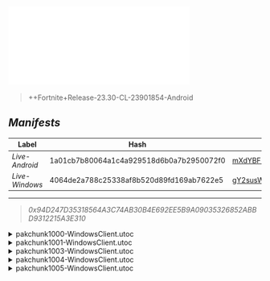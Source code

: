 <div style="pointer-events: none">
  <img style="pointer-events: none" src="https://raw.githubusercontent.com/Tectors/fn-archive/master/.github/source/dependents/gen.25.00.svg" width="360" height="155">
<div>

 >  
  
  > ++Fortnite+Release-23.30-CL-23901854-Android

## *Manifests*
| Label | Hash | Route |
| - | - | - |
| *Live-Android* | 1a01cb7b80064a1c4a929518d6b0a7b2950072f0 | [mXdYBF1XEEM6gbRkIUeKNjuXFnzbDQ](https://github.com/Tectors/fn-archive/blob/master/manifests/mXdYBF1XEEM6gbRkIUeKNjuXFnzbDQ.manifest) |
| *Live-Windows* | 4064de2a788c25338af8b520d89fd169ab7622e5 | [gY2susW1j64QkJwtl0eXncvfNFiojA](https://github.com/Tectors/fn-archive/blob/master/manifests/gY2susW1j64QkJwtl0eXncvfNFiojA.manifest) |

---

> *0x94D247D35318564A3C74AB30B4E692EE5B9A09035326852ABBD9312215A3E310*

<details>
  <summary>pakchunk1000-WindowsClient.utoc</summary>

 > 
    0x06DEF9D1B2D8F1AF386A2F79110DC95844908F98F3E417F92C8B6900392C0F9A

  <img src="https://raw.githubusercontent.com/Tectors/fn-archive/master/.github/source/dependents/referred/Spray_FearlessFlight.svg" width="100"> <img src="https://raw.githubusercontent.com/Tectors/fn-archive/master/.github/source/dependents/referred/MusicPack_179_FearlessFlight.svg" width="100"> 
</details>

<details>
  <summary>pakchunk1001-WindowsClient.utoc</summary>

 > 
    0x51803CE773B3E1BCC21E85D4EF70842C9CDE7C9E04135563C045225ED8BCC67B

  <img src="https://raw.githubusercontent.com/Tectors/fn-archive/master/.github/source/dependents/referred/Wrap_Pencil.svg" width="100"> <img src="https://raw.githubusercontent.com/Tectors/fn-archive/master/.github/source/dependents/referred/Pickaxe_PencilCherry.svg" width="100"> <img src="https://raw.githubusercontent.com/Tectors/fn-archive/master/.github/source/dependents/referred/LoadingScreen_PencilSet.svg" width="100"> <img src="https://raw.githubusercontent.com/Tectors/fn-archive/master/.github/source/dependents/referred/Character_Pencil_Raspberry.svg" width="100"> <img src="https://raw.githubusercontent.com/Tectors/fn-archive/master/.github/source/dependents/referred/Character_Pencil_Pear.svg" width="100"> <img src="https://raw.githubusercontent.com/Tectors/fn-archive/master/.github/source/dependents/referred/Character_Pencil_Mango.svg" width="100"> <img src="https://raw.githubusercontent.com/Tectors/fn-archive/master/.github/source/dependents/referred/Character_Pencil_Lime.svg" width="100"> <img src="https://raw.githubusercontent.com/Tectors/fn-archive/master/.github/source/dependents/referred/Character_Pencil_Kiwi.svg" width="100"> <img src="https://raw.githubusercontent.com/Tectors/fn-archive/master/.github/source/dependents/referred/Character_Pencil_Guava.svg" width="100"> <img src="https://raw.githubusercontent.com/Tectors/fn-archive/master/.github/source/dependents/referred/Character_Pencil_Grape.svg" width="100"> <img src="https://raw.githubusercontent.com/Tectors/fn-archive/master/.github/source/dependents/referred/Character_Pencil_Fig.svg" width="100"> <img src="https://raw.githubusercontent.com/Tectors/fn-archive/master/.github/source/dependents/referred/Character_Pencil_Cherry.svg" width="100"> <img src="https://raw.githubusercontent.com/Tectors/fn-archive/master/.github/source/dependents/referred/Character_Pencil_Apple.svg" width="100"> <img src="https://raw.githubusercontent.com/Tectors/fn-archive/master/.github/source/dependents/referred/Backpack_PencilCherry.svg" width="100"> 
</details>

<details>
  <summary>pakchunk1003-WindowsClient.utoc</summary>

 > 
    0xFFEE2D694F136117B5E0E854B7671EBE852A50E87A69DA36856BB8E4527EEF20

  <img src="https://raw.githubusercontent.com/Tectors/fn-archive/master/.github/source/dependents/referred/Pickaxe_FearlessFlightMenaceUniversal.svg" width="100"> <img src="https://raw.githubusercontent.com/Tectors/fn-archive/master/.github/source/dependents/referred/LoadingScreen_FearlessFlight.svg" width="100"> <img src="https://raw.githubusercontent.com/Tectors/fn-archive/master/.github/source/dependents/referred/Character_FearlessFlightMenace.svg" width="100"> <img src="https://raw.githubusercontent.com/Tectors/fn-archive/master/.github/source/dependents/referred/Character_FearlessFlightHero.svg" width="100"> <img src="https://raw.githubusercontent.com/Tectors/fn-archive/master/.github/source/dependents/referred/Backpack_FearlessFlightMenace.svg" width="100"> <img src="https://raw.githubusercontent.com/Tectors/fn-archive/master/.github/source/dependents/referred/Backpack_FearlessFlightHero.svg" width="100"> 
</details>

<details>
  <summary>pakchunk1004-WindowsClient.utoc</summary>

 > 
    0x1CD8F98A71A4D7FDA1F5FD2BE3E4863CF63DB7AF5E3B04BAC345C6C694D53933

  <img src="https://raw.githubusercontent.com/Tectors/fn-archive/master/.github/source/dependents/referred/Spray_FearlessWeb.svg" width="100"> <img src="https://raw.githubusercontent.com/Tectors/fn-archive/master/.github/source/dependents/referred/Pickaxe_FearlessFlightHero.svg" width="100"> <img src="https://raw.githubusercontent.com/Tectors/fn-archive/master/.github/source/dependents/referred/Emoji_S24_FearlessWeb2.svg" width="100"> <img src="https://raw.githubusercontent.com/Tectors/fn-archive/master/.github/source/dependents/referred/Emoji_S24_FearlessWeb.svg" width="100"> <img src="https://raw.githubusercontent.com/Tectors/fn-archive/master/.github/source/dependents/referred/EID_FearlessFlight.svg" width="100"> 
</details>

<details>
  <summary>pakchunk1005-WindowsClient.utoc</summary>

 > 
    0x5F149D17C16F53A4CF98C8366452DCC4F5C5CA89B7B3921C0E9485CFCADC75F4

  <img src="https://raw.githubusercontent.com/Tectors/fn-archive/master/.github/source/dependents/referred/EID_Devotion.svg" width="100"> 
</details>

